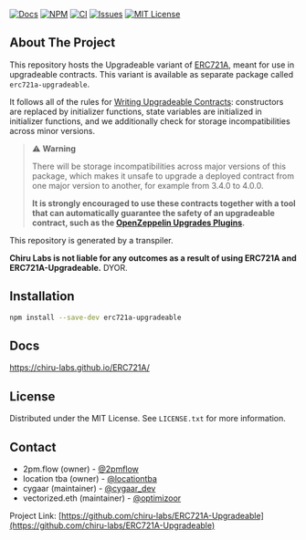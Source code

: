 [![Docs][docs-shield]][docs-url]
[![NPM][npm-shield]][npm-url]
[![CI][ci-shield]][ci-url]
[![Issues][issues-shield]][issues-url]
[![MIT License][license-shield]][license-url]

<!-- ABOUT THE PROJECT -->

## About The Project

This repository hosts the Upgradeable variant of [ERC721A](https://github.com/chiru-labs/ERC721A), meant for use in upgradeable contracts. This variant is available as separate package called `erc721a-upgradeable`.

It follows all of the rules for [Writing Upgradeable Contracts]: constructors are replaced by initializer functions, state variables are initialized in initializer functions, and we additionally check for storage incompatibilities across minor versions.

[Writing Upgradeable Contracts]: https://docs.openzeppelin.com/upgrades-plugins/writing-upgradeable

> :warning: **Warning**
>
> There will be storage incompatibilities across major versions of this package, which makes it unsafe to upgrade a deployed contract from one major version to another, for example from 3.4.0 to 4.0.0.
>
> **It is strongly encouraged to use these contracts together with a tool that can automatically guarantee the safety of an upgradeable contract, such as the [OpenZeppelin Upgrades Plugins](https://github.com/OpenZeppelin/openzeppelin-upgrades).**

This repository is generated by a transpiler.

**Chiru Labs is not liable for any outcomes as a result of using ERC721A and ERC721A-Upgradeable.** DYOR.

## Installation

```sh
npm install --save-dev erc721a-upgradeable
```

<!-- Docs -->

## Docs

https://chiru-labs.github.io/ERC721A/

<!-- LICENSE -->

## License

Distributed under the MIT License. See `LICENSE.txt` for more information.

<!-- CONTACT -->

## Contact

- 2pm.flow (owner) - [@2pmflow](https://twitter.com/2pmflow)
- location tba (owner) - [@locationtba](https://twitter.com/locationtba)
- cygaar (maintainer) - [@cygaar_dev](https://twitter.com/cygaar_dev)
- vectorized.eth (maintainer) - [@optimizoor](https://twitter.com/optimizoor)

Project Link: [https://github.com/chiru-labs/ERC721A-Upgradeable](https://github.com/chiru-labs/ERC721A-Upgradeable)

<!-- MARKDOWN LINKS & IMAGES -->

<!-- https://www.markdownguide.org/basic-syntax/#reference-style-links -->

[docs-shield]: https://img.shields.io/badge/docs-%F0%9F%93%84-blue?style=for-the-badge
[docs-url]: https://chiru-labs.github.io/ERC721A/
[npm-shield]: https://img.shields.io/npm/v/erc721a-upgradeable.svg?style=for-the-badge
[npm-url]: https://www.npmjs.com/package/erc721a-upgradeable
[ci-shield]: https://img.shields.io/github/workflow/status/chiru-labs/ERC721A-Upgradeable/ERC721A-Upgradeable%20CI?label=build&style=for-the-badge
[ci-url]: https://github.com/chiru-labs/ERC721A-Upgradeable/actions/workflows/run_tests.yml
[issues-shield]: https://img.shields.io/github/issues/chiru-labs/ERC721A-Upgradeable.svg?style=for-the-badge
[issues-url]: https://github.com/chiru-labs/ERC721A-Upgradeable/issues
[license-shield]: https://img.shields.io/badge/License-MIT-green.svg?style=for-the-badge
[license-url]: https://github.com/chiru-labs/ERC721A-Upgradeable/blob/main/LICENSE.txt
